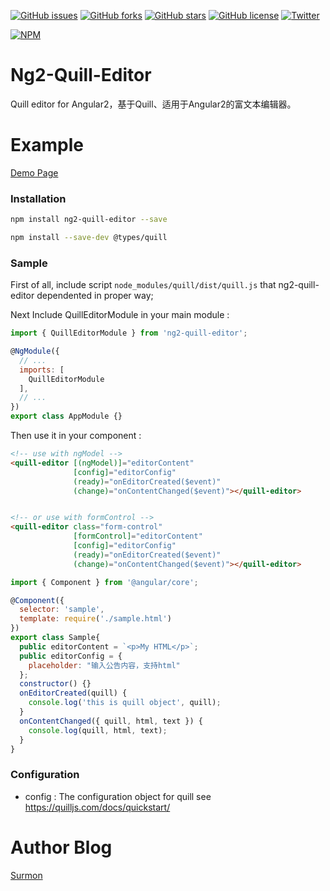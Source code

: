 [![GitHub issues](https://img.shields.io/github/issues/surmon-china/ng2-quill-editor.svg?style=flat-square)](https://github.com/surmon-china/ng2-quill-editor/issues)
[![GitHub forks](https://img.shields.io/github/forks/surmon-china/ng2-quill-editor.svg?style=flat-square)](https://github.com/surmon-china/ng2-quill-editor/network)
[![GitHub stars](https://img.shields.io/github/stars/surmon-china/ng2-quill-editor.svg?style=flat-square)](https://github.com/surmon-china/ng2-quill-editor/stargazers)
[![GitHub license](https://img.shields.io/badge/license-MIT-blue.svg?style=flat-square)](https://raw.githubusercontent.com/surmon-china/ng2-quill-editor/master/LICENSE)
[![Twitter](https://img.shields.io/twitter/url/https/github.com/surmon-china/ng2-quill-editor.svg?style=social?style=flat-square)](https://twitter.com/intent/tweet?text=Wow:&url=%5Bobject%20Object%5D)

[![NPM](https://nodei.co/npm/ng2-quill-editor.png?downloads=true&downloadRank=true&stars=true)](https://nodei.co/npm/ng2-quill-editor/)


# Ng2-Quill-Editor
Quill editor for Angular2，基于Quill、适用于Angular2的富文本编辑器。

# Example
[Demo Page](https://surmon-china.github.io/ng2-quill-editor/)


### Installation

``` bash
npm install ng2-quill-editor --save
```

``` bash
npm install --save-dev @types/quill
```


### Sample
First of all, include script `node_modules/quill/dist/quill.js` that ng2-quill-editor dependented in proper way;

Next Include QuillEditorModule in your main module :
``` javascript
import { QuillEditorModule } from 'ng2-quill-editor';

@NgModule({
  // ...
  imports: [
    QuillEditorModule
  ],
  // ...
})
export class AppModule {}
```

Then use it in your component :

``` html
<!-- use with ngModel -->
<quill-editor [(ngModel)]="editorContent"
              [config]="editorConfig"
              (ready)="onEditorCreated($event)"
              (change)="onContentChanged($event)"></quill-editor>


<!-- or use with formControl -->
<quill-editor class="form-control"
              [formControl]="editorContent"
              [config]="editorConfig"
              (ready)="onEditorCreated($event)"
              (change)="onContentChanged($event)"></quill-editor>
```

``` javascript
import { Component } from '@angular/core';

@Component({
  selector: 'sample',
  template: require('./sample.html')
})
export class Sample{
  public editorContent = `<p>My HTML</p>`;
  public editorConfig = {
    placeholder: "输入公告内容，支持html"
  };
  constructor() {}
  onEditorCreated(quill) {
    console.log('this is quill object', quill);
  }
  onContentChanged({ quill, html, text }) {
    console.log(quill, html, text);
  }
}
```


### Configuration
- config : The configuration object for quill see https://quilljs.com/docs/quickstart/


# Author Blog
[Surmon](http://surmon.me)
